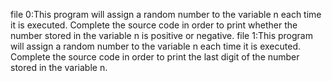 file 0:This program will assign a random number to the variable n each time it is executed. Complete the source code in order to print whether the number stored in the variable n is positive or negative.
file 1:This program will assign a random number to the variable n each time it is executed. Complete the source code in order to print the last digit of the number stored in the variable n.
